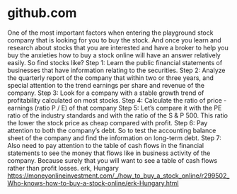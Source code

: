 # github.com
One of the most important factors when entering the playground stock company that is looking for you to buy the stock. And once you learn and research about stocks that you are interested and have a broker to help you buy the anxieties how to buy a stock online will have an answer relatively easily.  So find stocks like? Step 1: Learn the public financial statements of businesses that have information relating to the securities. Step 2: Analyze the quarterly report of the company that within two or three years, and special attention to the trend earnings per share and revenue of the company. Step 3: Look for a company with a stable growth trend of profitability calculated on most stocks. Step 4: Calculate the ratio of price - earnings (ratio P / E) of that company Step 5: Let’s compare it with the PE ratio of the industry standards and with the ratio of the S &amp; P 500. This ratio the lower the stock price as cheap compared with profit. Step 6: Pay attention to both the company’s debt. So to test the accounting balance sheet of the company and find the information on long-term debt. Step 7: Also need to pay attention to the table of cash flows in the financial statements to see the money that flows like in business activity of the company. Because surely that you will want to see a table of cash flows rather than profit losses. erk, Hungary   https://moneyonlineinvestment.com/_/how_to_buy_a_stock_online/r299502_Who-knows-how-to-buy-a-stock-online/erk-Hungary.html
